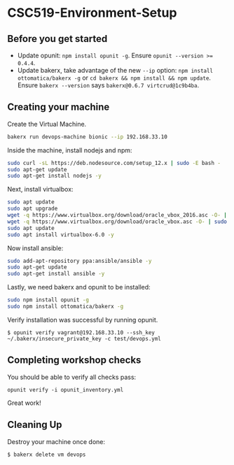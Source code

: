 # CSC519-Environment-Setup

## Before you get started

* Update opunit: `npm install opunit -g`. Ensure `opunit --version >= 0.4.4`.
* Update bakerx, take advantage of the new `--ip` option: `npm install ottomatica/bakerx -g` or `cd bakerx && npm install && npm update`. Ensure `bakerx --version` says `bakerx@0.6.7 virtcrud@1c9b4ba`.

## Creating your machine

Create the Virtual Machine.

```bash
bakerx run devops-machine bionic --ip 192.168.33.10
```

Inside the machine, install nodejs and npm:

```bash
sudo curl -sL https://deb.nodesource.com/setup_12.x | sudo -E bash -
sudo apt-get update
sudo apt-get install nodejs -y
```

Next, install virtualbox:

```bash
sudo apt update
sudo apt upgrade
wget -q https://www.virtualbox.org/download/oracle_vbox_2016.asc -O- | sudo apt-key add -
wget -q https://www.virtualbox.org/download/oracle_vbox.asc -O- | sudo apt-key add -
sudo apt update
sudo apt install virtualbox-6.0 -y
```

Now install ansible:

```bash
sudo add-apt-repository ppa:ansible/ansible -y
sudo apt-get update
sudo apt-get install ansible -y
```

Lastly, we need bakerx and opunit to be installed:

```bash
sudo npm install opunit -g
sudo npm install ottomatica/bakerx -g
```

Verify installation was successful by running opunit.

```
$ opunit verify vagrant@192.168.33.10 --ssh_key ~/.bakerx/insecure_private_key -c test/devops.yml  
```

## Completing workshop checks

You should be able to verify all checks pass:

    opunit verify -i opunit_inventory.yml

Great work!

## Cleaning Up
Destroy your machine once done:

```bash
$ bakerx delete vm devops
```